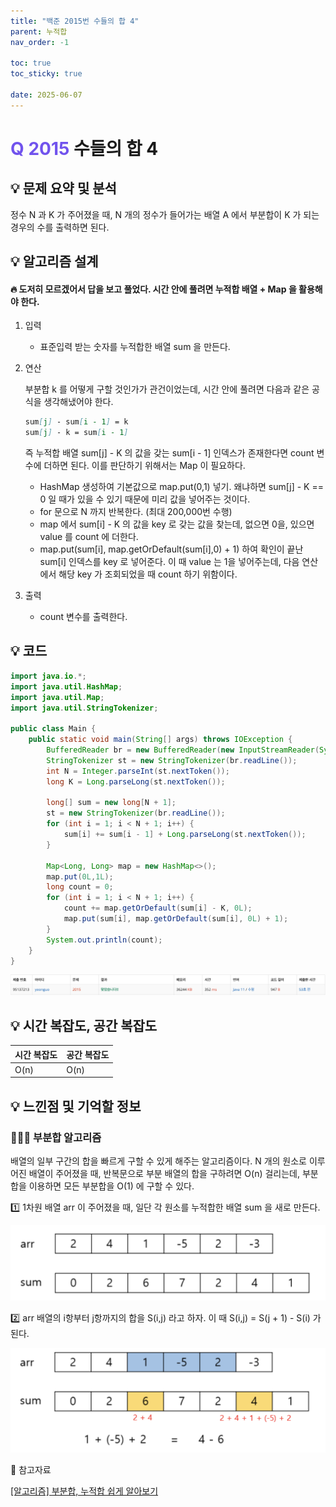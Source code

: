 ```yaml
---
title: "백준 2015번 수들의 합 4"
parent: 누적합
nav_order: -1

toc: true
toc_sticky: true

date: 2025-06-07
---
```


# <span style="color: #7153ED; font-weight: bold;">Q 2015 </span> 수들의 합 4

## 💡 문제 요약 및 분석

정수 N 과 K 가 주어졌을 때, N 개의 정수가 들어가는 배열 A 에서 부분합이 K 가 되는 경우의 수를 출력하면 된다.

## 💡 알고리즘 설계

#### 🔥 도저히 모르겠어서 답을 보고 풀었다. 시간 안에 풀려면 누적합 배열 + Map 을 활용해야 한다.

1. 입력

    - 표준입력 받는 숫자를 누적합한 배열 sum 을 만든다.

2. 연산 

    부분합 k 를 어떻게 구할 것인가가 관건이었는데, 시간 안에 풀려면 다음과 같은 공식을 생각해냈어야 한다.
    ``` markdown
    sum[j] - sum[i - 1] = k
    sum[j] - k = sum[i - 1]
    ```
    즉 누적합 배열 sum[j] - K 의 값을 갖는 sum[i - 1] 인덱스가 존재한다면 count 변수에 더하면 된다. 이를 판단하기 위해서는 Map 이 필요하다.

    - HashMap 생성하여 기본값으로 map.put(0,1) 넣기. 왜냐하면 sum[j] - K == 0 일 때가 있을 수 있기 때문에 미리 값을 넣어주는 것이다.
    - for 문으로 N 까지 반복한다. (최대 200,000번 수행)
    - map 에서 sum[i] - K 의 값을 key 로 갖는 값을 찾는데, 없으면 0을, 있으면 value 를 count 에 더한다.
    - map.put(sum[i], map.getOrDefault(sum[i],0) + 1) 하여 확인이 끝난 sum[i] 인덱스를 key 로 넣어준다. 이 때 value 는 1을 넣어주는데, 다음 연산에서 해당 key 가 조회되었을 때 count 하기 위함이다.


3. 출력

    - count 변수를 출력한다.

## 💡 코드

``` java
import java.io.*;
import java.util.HashMap;
import java.util.Map;
import java.util.StringTokenizer;

public class Main {
    public static void main(String[] args) throws IOException {
        BufferedReader br = new BufferedReader(new InputStreamReader(System.in));
        StringTokenizer st = new StringTokenizer(br.readLine());
        int N = Integer.parseInt(st.nextToken());
        long K = Long.parseLong(st.nextToken());

        long[] sum = new long[N + 1];
        st = new StringTokenizer(br.readLine());
        for (int i = 1; i < N + 1; i++) {
            sum[i] += sum[i - 1] + Long.parseLong(st.nextToken());
        }

        Map<Long, Long> map = new HashMap<>();
        map.put(0L,1L);
        long count = 0;
        for (int i = 1; i < N + 1; i++) {
            count += map.getOrDefault(sum[i] - K, 0L);
            map.put(sum[i], map.getOrDefault(sum[i], 0L) + 1);
        }
        System.out.println(count);
    }
}
```

<img src="/assets/images/pages/algorithms/prefix sum/스크린샷 2025-06-07 오후 2.38.21.png">

<!-- ## 💡 틀린 부분 분석 -->

<!-- ## 💡 알고리즘 재설계 및 정답 코드 -->

## 💡 시간 복잡도, 공간 복잡도

| 시간 복잡도 | 공간 복잡도 |
|---|---|
| O(n) | O(n) |

<!-- ## 💡 다른 풀이 -->

## 💡 느낀점 및 기억할 정보

### 👩🏻‍💻 부분합 알고리즘

배열의 일부 구간의 합을 빠르게 구할 수 있게 해주는 알고리즘이다. N 개의 원소로 이루어진 배열이 주어졌을 때, 반복문으로 부분 배열의 합을 구하려면 O(n) 걸리는데, 부분합을 이용하면 모든 부분합을 O(1) 에 구할 수 있다.

1️⃣ 1차원 배열 arr 이 주어졌을 때, 일단 각 원소를 누적합한 배열 sum 을 새로 만든다.

<img src="/assets/images/pages/algorithms/prefix sum/스크린샷 2025-06-07 오후 2.42.31.png">

2️⃣ arr 배열의 i항부터 j항까지의 합을 S(i,j) 라고 하자. 이 때 S(i,j) = S(j + 1) - S(i) 가 된다.

<img src="/assets/images/pages/algorithms/prefix sum/스크린샷 2025-06-07 오후 2.45.05.png">

<br>

📎 참고자료

[[알고리즘] 부분합, 누적합 쉽게 알아보기](https://yiyj1030.tistory.com/489)